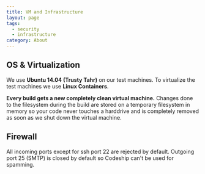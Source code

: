 ```yaml
---
title: VM and Infrastructure
layout: page
tags:
  - security
  - infrastructure
category: About
---
```

## OS & Virtualization
We use **Ubuntu 14.04 (Trusty Tahr)** on our test machines. To virtualize the test machines we use **Linux Containers**.

**Every build gets a new completely clean virtual machine.** Changes done to the filesystem during the build are stored on a temporary filesystem in memory so your code never touches a harddrive and is completely removed as soon as we shut down the virtual machine.

## Firewall
All incoming ports except for ssh port 22 are rejected by default. Outgoing port 25 (SMTP) is closed by default so Codeship can't be used for spamming.
